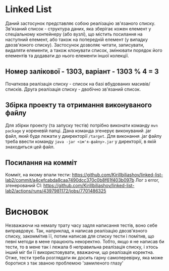 # Linked List
Даний застосунок представляє собою реалізацію зв'язаного списку. Зв'язаний список - 
структура даних, яка зберігає кожен елемент у спеціальному контейнеру (або вузлі), що 
містить посилання на наступний елемент, або також на попередній елемент (у випадку двозв'язного списку). 
Застосунок дозволяє читати, записувати, видаляти елементи, а також клонувати список, змінювати порядок його елементів та
додавати до нього елементи іншої колекції.

## Номер залікової - 1303, варіант - 1303 % 4 = 3
Початкова реалізація списку - список на базі вбудованих масивів/списків.
Друга реалізація списку - двобічно зв'язаний список.

## Збірка проекту та отримання виконуваного файлу
Для збірки проекту (та запуску тестів) потрібно виконати команду ``mvn package`` у кореневій папці. Дана команда 
згенерує виконуваний .jar файл, який буде лежати у дииректорії ``/target``. Для виконання .jar файлу треба ввести
команду ``java -jar <ім'я-файлу>.jar`` у директорії, в якій знаходиться цей файл.

## Посилання на комміт
Комміт, на якому впали тести: https://github.com/Kirillbiliashov/linked-list-lab2/commit/a4cefcabda8caa7490dcc370c0b8f61f403b097b
Лог з error, згенерований CI: https://github.com/Kirillbiliashov/linked-list-lab2/actions/runs/4397981172/jobs/7701486325

# Висновок
Незважаючи на немалу трату часу задля написання тестів, воно себе виправдовує. Так, наприклад, я написав реалізацію 
двозв'язного списку, закоммітив її, потим написав для списку тести і помітив, що певні методи в мене працюють некоректно. 
Тобто, якщо я не написав би тести, то в мене так і лежала б неправильна реалізація списку, і хтось інший міг би її використовувати, 
вважаючи, що реалізація коректна. Отже, тести треба розглядати як досить гарну самоперевірку, яка може боротися з так званою проблемою 'замиленого глазу'
